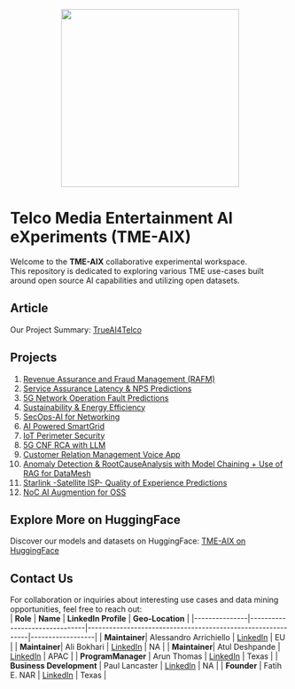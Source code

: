 <div align="center">
    <img src="https://raw.githubusercontent.com/fenar/TME-AIX/main/images/TME-AiX-Logo.png" width="321"/>
</div>

# Telco Media Entertainment AI eXperiments (TME-AIX)
Welcome to the **TME-AIX** collaborative experimental workspace. <br>
This repository is dedicated to exploring various TME use-cases built around open source AI capabilities and utilizing open datasets.

## Article
Our Project Summary: [TrueAI4Telco](https://medium.com/open-5g-hypercore/episode-xxiii-trueai4telco-3e372898ce06) <br>

## Projects
1. [Revenue Assurance and Fraud Management (RAFM)](https://github.com/fenar/TME-AIX/tree/main/revenueassurance) 
2. [Service Assurance Latency & NPS Predictions](https://github.com/fenar/TME-AIX/tree/main/serviceassurance) 
3. [5G Network Operation Fault Predictions](https://github.com/fenar/TME-AIX/tree/main/5gnetops)
4. [Sustainability & Energy Efficiency](https://github.com/fenar/TME-AIX/tree/main/sustainability)
5. [SecOps-AI for Networking](https://github.com/fenar/TME-AIX/tree/main/secops)
6. [AI Powered SmartGrid](https://github.com/fenar/TME-AIX/tree/main/smartgrid)
7. [IoT Perimeter Security](https://github.com/fenar/TME-AIX/tree/main/iot-sec)
8. [5G CNF RCA with LLM](https://github.com/ansonmez/5g_llm_ilab_demo)
9. [Customer Relation Management Voice App](https://github.com/tme-osx/TME-AIX/tree/main/crm) 
10. [Anomaly Detection & RootCauseAnalysis with Model Chaining + Use of RAG for DataMesh](https://github.com/tme-osx/TME-AIX/tree/main/llm-rca)
11. [Starlink -Satellite ISP- Quality of Experience Predictions](https://github.com/tme-osx/TME-AIX/tree/main/starlink)
12. [NoC AI Augmention for OSS](https://github.com/tme-osx/TME-AIX/tree/main/5gprod)

## Explore More on HuggingFace
Discover our models and datasets on HuggingFace:
[TME-AIX on HuggingFace](https://huggingface.co/collections/fenar/tme-aix-66737384ab5687fe3d9a4b94)

## Contact Us
For collaboration or inquiries about interesting use cases and data mining opportunities, feel free to reach out:<br>
| **Role**      | **Name**                      | **LinkedIn Profile**                                         | **Geo-Location** |
|---------------|-------------------------------|-------------------------------------------------------------|------------------|
| **Maintainer**| Alessandro Arrichiello        | [LinkedIn](https://www.linkedin.com/in/alessandroarrichiello/) | EU               |
| **Maintainer**| Ali Bokhari                   | [LinkedIn](https://www.linkedin.com/in/ali-bokhari/)         | NA               |
| **Maintainer**| Atul Deshpande                | [LinkedIn](https://www.linkedin.com/in/atulrdeshpande/)      | APAC             |
| **ProgramManager**   | Arun Thomas                 | [LinkedIn](https://www.linkedin.com/in/arun-thomas-17a49359/)              | Texas            |
| **Business Development**   | Paul Lancaster                 | [LinkedIn](https://www.linkedin.com/in/paullancaster/)              | NA            |
| **Founder**   | Fatih E. NAR                  | [LinkedIn](https://www.linkedin.com/in/fenar/)              | Texas            |

